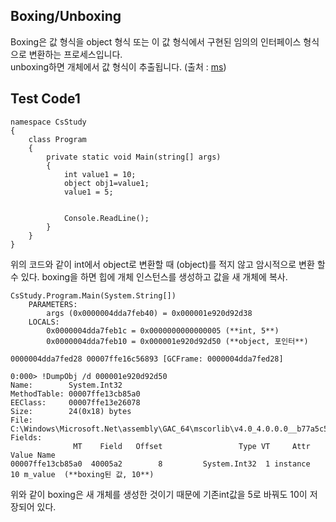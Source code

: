 ## Boxing/Unboxing
Boxing은 값 형식을 object 형식 또는 이 값 형식에서 구현된 임의의 인터페이스 형식으로 변환하는 프로세스입니다.  
unboxing하면 개체에서 값 형식이 추출됩니다.
(출처 : [ms](https://docs.microsoft.com/ko-kr/dotnet/csharp/programming-guide/types/boxing-and-unboxing))

## Test Code1
```
namespace CsStudy
{
    class Program
    {
        private static void Main(string[] args)
        {
            int value1 = 10;
            object obj1=value1;
            value1 = 5;


            Console.ReadLine();
        }
    }
}
```
위의 코드와 같이 int에서 object로 변환할 때 (object)를 적지 않고 암시적으로 변환 할 수 있다.
boxing을 하면 힙에 개체 인스턴스를 생성하고 값을 새 개체에 복사.
```
CsStudy.Program.Main(System.String[])
    PARAMETERS:
        args (0x0000004dda7feb40) = 0x000001e920d92d38
    LOCALS:
        0x0000004dda7feb1c = 0x0000000000000005 (**int, 5**)
        0x0000004dda7feb10 = 0x000001e920d92d50 (**object, 포인터**)

0000004dda7fed28 00007ffe16c56893 [GCFrame: 0000004dda7fed28]

0:000> !DumpObj /d 000001e920d92d50
Name:        System.Int32
MethodTable: 00007ffe13cb85a0
EEClass:     00007ffe13e26078
Size:        24(0x18) bytes
File:        C:\Windows\Microsoft.Net\assembly\GAC_64\mscorlib\v4.0_4.0.0.0__b77a5c561934e089\mscorlib.dll
Fields:
              MT    Field   Offset                 Type VT     Attr            Value Name
00007ffe13cb85a0  40005a2        8         System.Int32  1 instance               10 m_value  (**boxing된 값, 10**)

```
위와 같이 boxing은 새 개체를 생성한 것이기 때문에 기존int값을 5로 바꿔도 10이 저장되어 있다.
